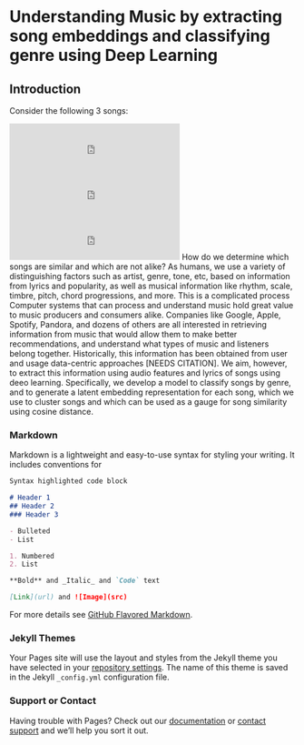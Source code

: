 # Understanding Music by extracting song embeddings and classifying genre using Deep Learning
## Introduction
Consider the following 3 songs:
<iframe src="https://open.spotify.com/embed/track/6or1bKJiZ06IlK0vFvY75k" width="300" height="80" frameborder="0" allowtransparency="true" allow="encrypted-media"></iframe>
<iframe src="https://open.spotify.com/track/6fxVffaTuwjgEk5h9QyRjy" width="300" height="80" frameborder="0" allowtransparency="true" allow="encrypted-media"></iframe>
<iframe src="https://open.spotify.com/track/4fzsfWzRhPawzqhX8Qt9F3" width="300" height="80" frameborder="0" allowtransparency="true" allow="encrypted-media"></iframe>
How do we determine which songs are similar and which are not alike? As humans, we use a variety of distinguishing factors such as artist, genre, tone, etc, based on information from lyrics and popularity, as well as musical information like rhythm, scale, timbre, pitch, chord progressions, and more. This is a complicated process
Computer systems that can process and understand music hold great value to music producers and consumers alike. Companies like Google, Apple, Spotify, Pandora, and dozens of others are all interested in retrieving information from music that would allow them to make better recommendations, and understand what types of music and listeners belong together. Historically, this information has been obtained from user and usage data-centric approaches [NEEDS CITATION]. We aim, however, to extract this information using audio features and lyrics of songs using deeo learning. Specifically, we develop a model to classify songs by genre, and to generate a latent embedding representation for each song, which we use to cluster songs and which can be used as a gauge for song similarity using cosine distance.


### Markdown

Markdown is a lightweight and easy-to-use syntax for styling your writing. It includes conventions for

```markdown
Syntax highlighted code block

# Header 1
## Header 2
### Header 3

- Bulleted
- List

1. Numbered
2. List

**Bold** and _Italic_ and `Code` text

[Link](url) and ![Image](src)
```

For more details see [GitHub Flavored Markdown](https://guides.github.com/features/mastering-markdown/).

### Jekyll Themes

Your Pages site will use the layout and styles from the Jekyll theme you have selected in your [repository settings](https://github.com/ddhruv97/GenreClassificationBlog/settings). The name of this theme is saved in the Jekyll `_config.yml` configuration file.

### Support or Contact

Having trouble with Pages? Check out our [documentation](https://help.github.com/categories/github-pages-basics/) or [contact support](https://github.com/contact) and we’ll help you sort it out.
